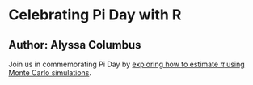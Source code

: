 # Celebrating Pi Day with R

## Author: Alyssa Columbus

Join us in commemorating Pi Day by [exploring how to estimate $\pi$ using Monte Carlo simulations](https://rpubs.com/acolumbus/pi-day). 

